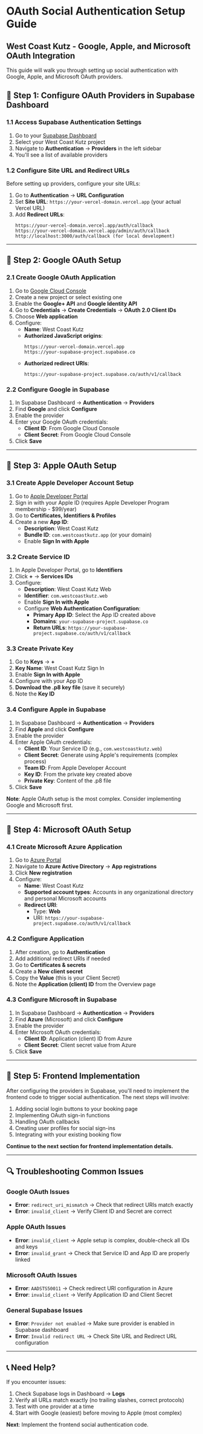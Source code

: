 # OAuth Social Authentication Setup Guide
## West Coast Kutz - Google, Apple, and Microsoft OAuth Integration

This guide will walk you through setting up social authentication with Google, Apple, and Microsoft OAuth providers.

## 🔧 **Step 1: Configure OAuth Providers in Supabase Dashboard**

### **1.1 Access Supabase Authentication Settings**
1. Go to your [Supabase Dashboard](https://supabase.com/dashboard)
2. Select your West Coast Kutz project
3. Navigate to **Authentication** → **Providers** in the left sidebar
4. You'll see a list of available providers

### **1.2 Configure Site URL and Redirect URLs**
Before setting up providers, configure your site URLs:

1. Go to **Authentication** → **URL Configuration**
2. Set **Site URL**: `https://your-vercel-domain.vercel.app` (your actual Vercel URL)
3. Add **Redirect URLs**:
   ```
   https://your-vercel-domain.vercel.app/auth/callback
   https://your-vercel-domain.vercel.app/admin/auth/callback
   http://localhost:3000/auth/callback (for local development)
   ```

---

## 🔵 **Step 2: Google OAuth Setup**

### **2.1 Create Google OAuth Application**
1. Go to [Google Cloud Console](https://console.cloud.google.com/)
2. Create a new project or select existing one
3. Enable the **Google+ API** and **Google Identity API**
4. Go to **Credentials** → **Create Credentials** → **OAuth 2.0 Client IDs**
5. Choose **Web application**
6. Configure:
   - **Name**: West Coast Kutz
   - **Authorized JavaScript origins**: 
     ```
     https://your-vercel-domain.vercel.app
     https://your-supabase-project.supabase.co
     ```
   - **Authorized redirect URIs**:
     ```
     https://your-supabase-project.supabase.co/auth/v1/callback
     ```

### **2.2 Configure Google in Supabase**
1. In Supabase Dashboard → **Authentication** → **Providers**
2. Find **Google** and click **Configure**
3. Enable the provider
4. Enter your Google OAuth credentials:
   - **Client ID**: From Google Cloud Console
   - **Client Secret**: From Google Cloud Console
5. Click **Save**

---

## 🍎 **Step 3: Apple OAuth Setup**

### **3.1 Create Apple Developer Account Setup**
1. Go to [Apple Developer Portal](https://developer.apple.com/)
2. Sign in with your Apple ID (requires Apple Developer Program membership - $99/year)
3. Go to **Certificates, Identifiers & Profiles**
4. Create a new **App ID**:
   - **Description**: West Coast Kutz
   - **Bundle ID**: `com.westcoastkutz.app` (or your domain)
   - Enable **Sign In with Apple**

### **3.2 Create Service ID**
1. In Apple Developer Portal, go to **Identifiers**
2. Click **+** → **Services IDs**
3. Configure:
   - **Description**: West Coast Kutz Web
   - **Identifier**: `com.westcoastkutz.web`
   - Enable **Sign In with Apple**
   - Configure **Web Authentication Configuration**:
     - **Primary App ID**: Select the App ID created above
     - **Domains**: `your-supabase-project.supabase.co`
     - **Return URLs**: `https://your-supabase-project.supabase.co/auth/v1/callback`

### **3.3 Create Private Key**
1. Go to **Keys** → **+**
2. **Key Name**: West Coast Kutz Sign In
3. Enable **Sign In with Apple**
4. Configure with your App ID
5. **Download the .p8 key file** (save it securely)
6. Note the **Key ID**

### **3.4 Configure Apple in Supabase**
1. In Supabase Dashboard → **Authentication** → **Providers**
2. Find **Apple** and click **Configure**
3. Enable the provider
4. Enter Apple OAuth credentials:
   - **Client ID**: Your Service ID (e.g., `com.westcoastkutz.web`)
   - **Client Secret**: Generate using Apple's requirements (complex process)
   - **Team ID**: From Apple Developer Account
   - **Key ID**: From the private key created above
   - **Private Key**: Content of the .p8 file
5. Click **Save**

**Note**: Apple OAuth setup is the most complex. Consider implementing Google and Microsoft first.

---

## 🔷 **Step 4: Microsoft OAuth Setup**

### **4.1 Create Microsoft Azure Application**
1. Go to [Azure Portal](https://portal.azure.com/)
2. Navigate to **Azure Active Directory** → **App registrations**
3. Click **New registration**
4. Configure:
   - **Name**: West Coast Kutz
   - **Supported account types**: Accounts in any organizational directory and personal Microsoft accounts
   - **Redirect URI**: 
     - Type: **Web**
     - URI: `https://your-supabase-project.supabase.co/auth/v1/callback`

### **4.2 Configure Application**
1. After creation, go to **Authentication**
2. Add additional redirect URIs if needed
3. Go to **Certificates & secrets**
4. Create a **New client secret**
5. Copy the **Value** (this is your Client Secret)
6. Note the **Application (client) ID** from the Overview page

### **4.3 Configure Microsoft in Supabase**
1. In Supabase Dashboard → **Authentication** → **Providers**
2. Find **Azure** (Microsoft) and click **Configure**
3. Enable the provider
4. Enter Microsoft OAuth credentials:
   - **Client ID**: Application (client) ID from Azure
   - **Client Secret**: Client secret value from Azure
5. Click **Save**

---

## 🎯 **Step 5: Frontend Implementation**

After configuring the providers in Supabase, you'll need to implement the frontend code to trigger social authentication. The next steps will involve:

1. Adding social login buttons to your booking page
2. Implementing OAuth sign-in functions
3. Handling OAuth callbacks
4. Creating user profiles for social sign-ins
5. Integrating with your existing booking flow

**Continue to the next section for frontend implementation details.**

---

## 🔍 **Troubleshooting Common Issues**

### **Google OAuth Issues**
- **Error**: `redirect_uri_mismatch` → Check that redirect URIs match exactly
- **Error**: `invalid_client` → Verify Client ID and Secret are correct

### **Apple OAuth Issues**
- **Error**: `invalid_client` → Apple setup is complex, double-check all IDs and keys
- **Error**: `invalid_grant` → Check that Service ID and App ID are properly linked

### **Microsoft OAuth Issues**
- **Error**: `AADSTS50011` → Check redirect URI configuration in Azure
- **Error**: `invalid_client` → Verify Application ID and Client Secret

### **General Supabase Issues**
- **Error**: `Provider not enabled` → Make sure provider is enabled in Supabase dashboard
- **Error**: `Invalid redirect URL` → Check Site URL and Redirect URL configuration

---

## 📞 **Need Help?**

If you encounter issues:
1. Check Supabase logs in Dashboard → **Logs**
2. Verify all URLs match exactly (no trailing slashes, correct protocols)
3. Test with one provider at a time
4. Start with Google (easiest) before moving to Apple (most complex)

**Next**: Implement the frontend social authentication code.
